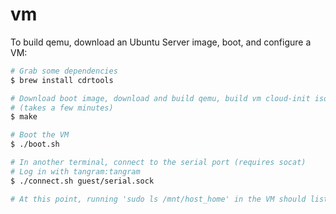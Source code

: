 # vm

To build qemu, download an Ubuntu Server image, boot, and configure a VM:

```sh
# Grab some dependencies
$ brew install cdrtools

# Download boot image, download and build qemu, build vm cloud-init iso
# (takes a few minutes)
$ make

# Boot the VM
$ ./boot.sh

# In another terminal, connect to the serial port (requires socat)
# Log in with tangram:tangram
$ ./connect.sh guest/serial.sock

# At this point, running 'sudo ls /mnt/host_home' in the VM should list your host home directory
```
